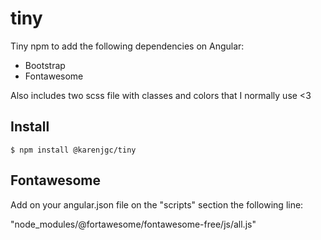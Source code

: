 # tiny

Tiny npm to add the following dependencies on Angular:
- Bootstrap
- Fontawesome

Also includes two scss file with classes and colors that I normally use <3

## Install

```
$ npm install @karenjgc/tiny
```

## Fontawesome

Add on your angular.json file on the "scripts" section the following line:

"node_modules/@fortawesome/fontawesome-free/js/all.js" 
